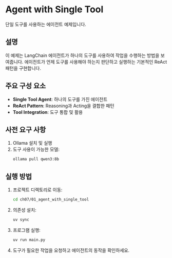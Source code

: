 # Agent with Single Tool

단일 도구를 사용하는 에이전트 예제입니다.

## 설명

이 예제는 LangChain 에이전트가 하나의 도구를 사용하여 작업을 수행하는 방법을 보여줍니다. 에이전트가 언제 도구를 사용해야 하는지 판단하고 실행하는 기본적인 ReAct 패턴을 구현합니다.

## 주요 구성 요소

- **Single Tool Agent**: 하나의 도구를 가진 에이전트
- **ReAct Pattern**: Reasoning과 Acting을 결합한 패턴
- **Tool Integration**: 도구 통합 및 활용

## 사전 요구 사항

1. Ollama 설치 및 실행
2. 도구 사용이 가능한 모델:
   ```bash
   ollama pull qwen3:8b
   ```

## 실행 방법

1. 프로젝트 디렉토리로 이동:
   ```bash
   cd ch07/01_agent_with_single_tool
   ```

2. 의존성 설치:
   ```bash
   uv sync
   ```

3. 프로그램 실행:
   ```bash
   uv run main.py
   ```

4. 도구가 필요한 작업을 요청하고 에이전트의 동작을 확인하세요.